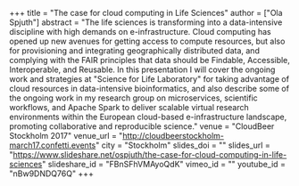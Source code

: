 +++
title = "The case for cloud computing in Life Sciences"
author = ["Ola Spjuth"]
abstract = "The life sciences is transforming into a data-intensive discipline with high demands on e-infrastructure. Cloud computing has opened up new avenues for getting access to compute resources, but also for provisioning and integrating geographically distributed data, and complying with the FAIR principles that data should be Findable, Accessible, Interoperable, and Reusable. In this presentation I will cover the ongoing work and strategies at \"Science for Life Laboratory\" for taking advantage of cloud resources in data-intensive bioinformatics, and also describe some of the ongoing work in my research group on microservices, scientific workflows, and Apache Spark to deliver scalable virtual research environments within the European cloud-based e-infrastructure landscape, promoting collaborative and reproducible science."
venue = "CloudBeer Stockholm 2017"
venue_url = "http://cloudbeerstockholm-march17.confetti.events"
city = "Stockholm"
slides_doi = ""
slides_url = "https://www.slideshare.net/ospjuth/the-case-for-cloud-computing-in-life-sciences"
slideshare_id = "FBnSFhVMAyoQdK"
vimeo_id = ""
youtube_id = "nBw9DNDQ76Q"
+++
